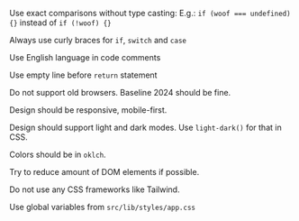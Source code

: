 Use exact comparisons without type casting: E.g.: `if (woof === undefined) {}` instead of `if (!woof) {}`

Always use curly braces for `if`, `switch` and `case`

Use English language in code comments

Use empty line before `return` statement

Do not support old browsers. Baseline 2024 should be fine.

Design should be responsive, mobile-first.

Design should support light and dark modes. Use `light-dark()` for that in CSS.

Colors should be in `oklch`.

Try to reduce amount of DOM elements if possible.

Do not use any CSS frameworks like Tailwind.

Use global variables from `src/lib/styles/app.css`
